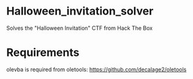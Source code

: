 # Halloween_invitation_solver
Solves the "Halloween Invitation" CTF from Hack The Box

# Requirements 
olevba is required from oletools:
https://github.com/decalage2/oletools
